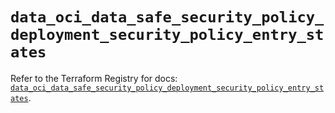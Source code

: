 # `data_oci_data_safe_security_policy_deployment_security_policy_entry_states`

Refer to the Terraform Registry for docs: [`data_oci_data_safe_security_policy_deployment_security_policy_entry_states`](https://registry.terraform.io/providers/hashicorp/oci/7.19.0/docs/data-sources/data_safe_security_policy_deployment_security_policy_entry_states).
